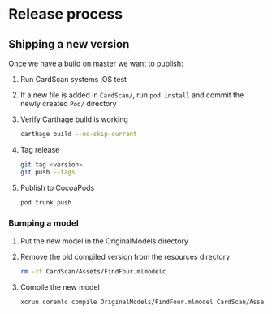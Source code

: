 # Release process

## Shipping a new version

Once we have a build on master we want to publish:

1. Run CardScan systems iOS test

2. If a new file is added in `CardScan/`, run `pod install` and commit the newly created `Pod/` directory

3. Verify Carthage build is working

   ```bash
   carthage build --no-skip-current
   ```

4. Tag release

   ```bash
   git tag <version>
   git push --tags
   ```

5. Publish to CocoaPods

   ```bash
   pod trunk push
   ```

### Bumping a model

1. Put the new model in the OriginalModels directory

2. Remove the old compiled version from the resources directory

   ```bash
   rm -rf CardScan/Assets/FindFour.mlmodelc
   ```
3. Compile the new model

   ```bash
   xcrun coremlc compile OriginalModels/FindFour.mlmodel CardScan/Assets
   ```